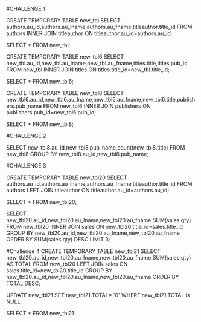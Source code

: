 #CHALLENGE 1

CREATE TEMPORARY TABLE new_tbl
SELECT authors.au_id,authors.au_lname,authors.au_fname,titleauthor.title_id
FROM authors
INNER JOIN titleauthor ON titleauthor.au_id=authors.au_id;

SELECT *
FROM new_tbl;

CREATE TEMPORARY TABLE new_tbl6
SELECT new_tbl.au_id,new_tbl.au_lname,new_tbl.au_fname,titles.title,titles.pub_id
FROM new_tbl
INNER JOIN titles ON titles.title_id=new_tbl.title_id;

SELECT *
FROM new_tbl6;


CREATE TEMPORARY TABLE new_tbl8
SELECT new_tbl6.au_id,new_tbl6.au_lname,new_tbl6.au_fname,new_tbl6.title,publishers.pub_name
FROM new_tbl6
INNER JOIN publishers ON publishers.pub_id=new_tbl6.pub_id;

SELECT *
FROM new_tbl8;

#CHALLENGE 2

SELECT new_tbl8.au_id,new_tbl8.pub_name,count(new_tbl8.title)
FROM new_tbl8
GROUP BY new_tbl8.au_id,new_tbl8.pub_name;

#CHALLENGE 3

CREATE TEMPORARY TABLE new_tbl20
SELECT authors.au_id,authors.au_lname,authors.au_fname,titleauthor.title_id
FROM authors
LEFT JOIN titleauthor ON titleauthor.au_id=authors.au_id;

SELECT *
FROM new_tbl20;

SELECT new_tbl20.au_id,new_tbl20.au_lname,new_tbl20.au_fname,SUM(sales.qty)
FROM new_tbl20
INNER JOIN sales ON new_tbl20.title_id=sales.title_id
GROUP BY new_tbl20.au_id,new_tbl20.au_lname,new_tbl20.au_fname
ORDER BY SUM(sales.qty) DESC
LIMIT 3;

#Challenge 4
CREATE TEMPORARY TABLE new_tbl21
SELECT new_tbl20.au_id,new_tbl20.au_lname,new_tbl20.au_fname,SUM(sales.qty) AS TOTAL
FROM new_tbl20
LEFT JOIN sales ON sales.title_id=new_tbl20.title_id
GROUP BY new_tbl20.au_id,new_tbl20.au_lname,new_tbl20.au_fname
ORDER BY TOTAL DESC;

UPDATE new_tbl21
SET new_tbl21.TOTAL= '0'
WHERE new_tbl21.TOTAL is NULL;

SELECT *
FROM new_tbl21

